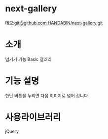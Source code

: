 # next-gallery
데모:[git@github.com:HANDABIN/next-gallery.git](https://github.com/HANDABIN/next-gallery/)

# 소개
넘기기 기능 Basic 갤러리

# 기능 설명

한단 버튼을 누리면 다음 이미지로 넘어 갑니다

# 사용라이브러리
jQuery
